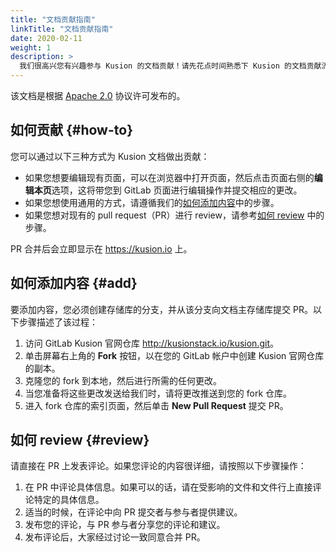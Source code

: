 ```yaml
---
title: "文档贡献指南"
linkTitle: "文档贡献指南"
date: 2020-02-11
weight: 1
description: >
  我们很高兴您有兴趣参与 Kusion 的文档贡献！请先花点时间熟悉下 Kusion 的文档贡献流程。
---
```


该文档是根据 [Apache 2.0](https://code.kusionstack.io/kusion/blob/master/LICENSE.md) 协议许可发布的。

## 如何贡献 {#how-to}

您可以通过以下三种方式为 Kusion 文档做出贡献：

- 如果您想要编辑现有页面，可以在浏览器中打开页面，然后点击页面右侧的**编辑本页**选项，这将带您到 GitLab 页面进行编辑操作并提交相应的更改。
- 如果您想使用通用的方式，请遵循我们的[如何添加内容](#add)中的步骤。
- 如果您想对现有的 pull request（PR）进行 review，请参考[如何 review](#review) 中的步骤。

PR 合并后会立即显示在 <https://kusion.io> 上。

## 如何添加内容 {#add}

要添加内容，您必须创建存储库的分支，并从该分支向文档主存储库提交 PR。以下步骤描述了该过程：

1. 访问 GitLab Kusion 官网仓库 <http://kusionstack.io/kusion.git>。
1. 单击屏幕右上角的 **Fork** 按钮，以在您的 GitLab 帐户中创建 Kusion 官网仓库的副本。
1. 克隆您的 fork 到本地，然后进行所需的任何更改。
1. 当您准备将这些更改发送给我们时，请将更改推送到您的 fork 仓库。
1. 进入 fork 仓库的索引页面，然后单击 **New Pull Request** 提交 PR。

## 如何 review {#review}

请直接在 PR 上发表评论。如果您评论的内容很详细，请按照以下步骤操作：

1. 在 PR 中评论具体信息。如果可以的话，请在受影响的文件和文件行上直接评论特定的具体信息。
1. 适当的时候，在评论中向 PR 提交者与参与者提供建议。
1. 发布您的评论，与 PR 参与者分享您的评论和建议。
1. 发布评论后，大家经过讨论一致同意合并 PR。
